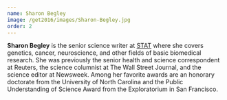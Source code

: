 ```yaml
---
name: Sharon Begley
image: /get2016/images/Sharon-Begley.jpg
order: 2
---
```


**Sharon Begley** is the senior science writer at [STAT](http://www.statnews.com/) where she covers genetics, cancer, neuroscience, and other fields of basic biomedical research. She was previously the senior health and science correspondent at Reuters, the science columnist at The Wall Street Journal, and the science editor at Newsweek. Among her favorite awards are an honorary doctorate from the University of North Carolina and the Public Understanding of Science Award from the Exploratorium in San Francisco.
